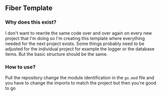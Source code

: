 ## Fiber Template

### Why does this exist?

I don't want to rewrite the same code over and over again on every new project that I'm doing so I'm creating this template where everything needed for the next project exists. Some things probably need to be adjusted for the individual project for example the logger or the database items. But the basic structure should be the same.

### How to use?
Pull the repository change the module identification in the `go.mod` file and you have to change the imports to match the project but then you're good to go